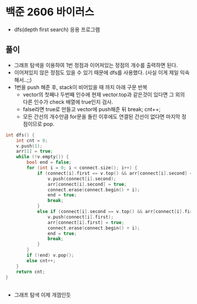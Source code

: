 
# 백준 2606 바이러스
- dfs(depth first search) 응용 프로그램

## 풀이
- 그래프 탐색을 이용하여 1번 정점과 이어져있는 정점의 개수를 출력하면 된다.
- 이어져있지 않은 정점도 있을 수 있기 때문에 dfs를 사용했다. (사실 이게 제일 익숙해서..;;)
- 1번을 push 해준 후, stack이 비어있을 때 까지 아래 구문 반복
  - vector의 첫째나 두번째 인수에 현재 vector.top과 같은것이 있다면 그 외의 다른 인수가 check 배열에 true인지 검사.
  - false라면 true로 만들고 vector에 push해준 뒤 break; cnt++;
  - 모든 간선의 개수만큼 for문을 돌린 이후에도 연결된 간선이 없다면 마지막 정점이므로 pop.

```C
int dfs() {
	int cnt = 0;
	v.push(1);
	arr[1] = true;
	while (!v.empty()) {
		bool end = false;
		for (int i = 0; i < connect.size(); i++) {
			if (connect[i].first == v.top() && arr[connect[i].second] == false) {
				v.push(connect[i].second);
				arr[connect[i].second] = true;
				connect.erase(connect.begin() + i);
				end = true;
				break;
			}
			else if (connect[i].second == v.top() && arr[connect[i].first] == false) {
				v.push(connect[i].first);
				arr[connect[i].first] = true;
				connect.erase(connect.begin() + i);
				end = true;
				break;
			}
		}
		if (!end) v.pop();
		else cnt++;
	}
	return cnt;
}
```

##
- 그래프 탐색 이제 개껌인듯

